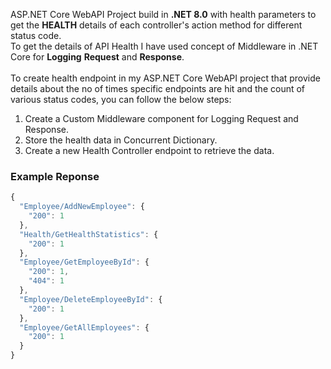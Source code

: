 ASP.NET Core WebAPI Project build in **.NET 8.0** with health parameters to get the **HEALTH** details of each controller's action method for different status code.
<br>
To get the details of API Health I have used concept of Middleware in .NET Core for **Logging** **Request** and **Response**.
<br><br>
To create health endpoint in my ASP.NET Core WebAPI project that provide details about the no of times specific endpoints are hit and the count of various status codes, you can follow the below steps:
<br>
<ol>
  <li>Create a Custom Middleware component for Logging Request and Response.</li>
  <li>Store the health data in Concurrent Dictionary.</li>
  <li>Create a new Health Controller endpoint to retrieve the data.</li>
</ol>
<h3>Example Reponse</h3>

```js
{
  "Employee/AddNewEmployee": {
    "200": 1
  },
  "Health/GetHealthStatistics": {
    "200": 1
  },
  "Employee/GetEmployeeById": {
    "200": 1,
    "404": 1
  },
  "Employee/DeleteEmployeeById": {
    "200": 1
  },
  "Employee/GetAllEmployees": {
    "200": 1
  }
}
```


